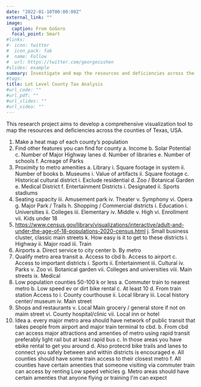 ```yaml
---
date: "2022-01-10T00:00:00Z"
external_link: ""
image:
  caption: From GoGoro
  focal_point: Smart
#links:
#- icon: twitter
#  icon_pack: fab
#  name: Follow
#  url: https://twitter.com/georgecushen
#slides: example
summary: Investigate and map the resources and deficiencies across the counties of Texas, USA.
#tags:
title: Lot Level County Tax Analysis
#url_code: ""
#url_pdf: ""
#url_slides: ""
#url_video: ""
---
```


This research project aims to develop a comprehensive visualization tool to map the resources and deficiencies across the counties of Texas, USA.
1.	Make a heat map of each county’s population
2.	Find other features you can find for county
a.	Income
b.	Solar Potential
c.	Number of Major Highway lanes
d.	Number of libraries
e.	Number of schools
f.	Acreage of Parks
3.	Proximity to metro amenities
a.	Library
i.	Square footage in system
ii.	Number of books
b.	Museums
i.	Value of artifacts
ii.	Square footage
c.	Historical cultural district
i.	Exclude residential
d.	Zoo / Botanical Garden
e.	Medical District 
f.	Entertainment Districts
i.	Designated
ii.	Sports stadiums
1.	Seating capacity
iii.	Amusement park
iv.	Theater
v.	Symphony
vi.	Opera
g.	Major Park / Trails
h.	Shopping / Commercial districts
i.	Education
i.	Universities
ii.	Colleges
iii.	Elementary
iv.	Middle
v.	High
vi.	Enrollment
vii.	Kids under 18
1.	https://www.census.gov/library/visualizations/interactive/adult-and-under-the-age-of-18-populations-2020-census.html 
j.	Small business cluster, classic main streets
k.	How easy is it to get to these districts
i.	Highway
ii.	Major road
iii.	Train
4.	Airports 
a.	Direct service to city center
b.	By metro
5.	Qualify metro area transit
a.	Access to cbd
b.	Access to airport
c.	Access to important districts 
i.	Sports
ii.	Entertainment
iii.	Cultural
iv.	Parks
v.	Zoo
vi.	Botanical garden
vii.	Colleges and universities
viii.	Main streets
ix.	Medical
6.	Low population counties 50-100 k or less
a.	Commuter train to nearest metro
b.	Low speed ev or dirt bike rental
c.	At least 10
d.	From train station Access to
i.	County courthouse
ii.	Local library
iii.	Local history center/ museum
iv.	Main street
1.	Shops and restaurants
v.	Local Main grocery / general store if not on maim street
vi.	County hospital/clinic
vii.	Local inn or hotel
7.	Idea
a.	every major metro area should have network of public transit that takes people from airport and major train terminal to cbd.
b.	From cbd can access major attractions and amenties of metro using rapid transit preferably light rail but at least rapid bus
c.	In those areas you have ebike rental to get you around
d.	Also protecrd bike trails and lanes to connect you safely between and within districts is encouraged
e.	All counties should have some train access to their closest metro
f.	All counties have certain amenties that someone visiting via commuter train can access by renting Low speed vehicles
g.	Metro areas should have certain amenties that anyone flying or training I'm can expect





